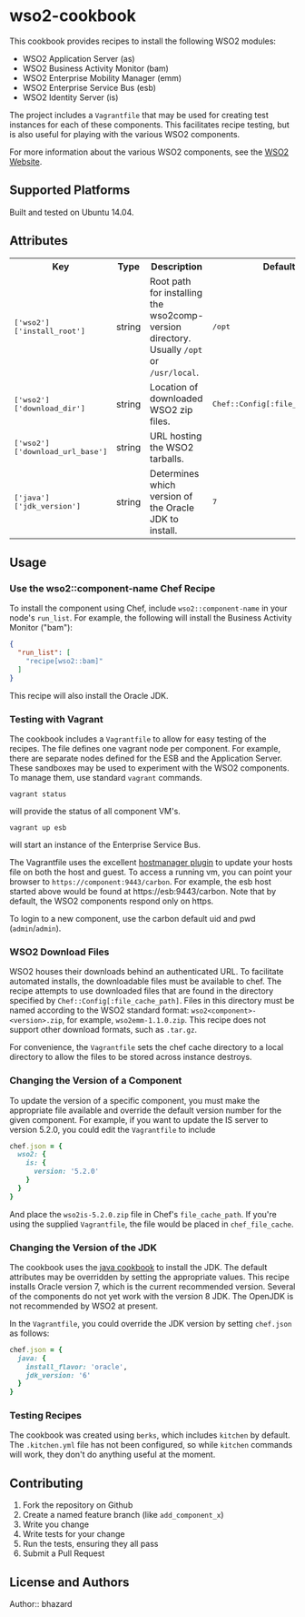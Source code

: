 # wso2-cookbook

This cookbook provides recipes to install the following WSO2 modules:

* WSO2 Application Server (as)
* WSO2 Business Activity Monitor (bam)
* WSO2 Enterprise Mobility Manager (emm)
* WSO2 Enterprise Service Bus (esb)
* WSO2 Identity Server (is)

The project includes a `Vagrantfile` that may be used for creating test instances
for each of these components.  This facilitates recipe testing, but is also
useful for playing with the various WSO2 components.

For more information about the various WSO2 components, see the [WSO2 Website](http://wso2.com/products/).

## Supported Platforms

Built and tested on Ubuntu 14.04.

## Attributes

<table>
  <tr>
    <th>Key</th>
    <th>Type</th>
    <th>Description</th>
    <th>Default</th>
  </tr>
  <tr>
    <td><tt>['wso2']['install_root']</tt></td>
    <td>string</td>
    <td>Root path for installing the wso2comp-version directory.  Usually <code>/opt</code> or <code>/usr/local</code>.</td>
    <td><tt>/opt</tt></td>
  </tr>
  <tr>
    <td><tt>['wso2']['download_dir']</tt></td>
    <td>string</td>
    <td>Location of downloaded WSO2 zip files.</td>
    <td><tt>Chef::Config[:file_cache_path]</tt></td>
  </tr>
  <tr>
    <td><tt>['wso2']['download_url_base']</tt></td>
    <td>string</td>
    <td>URL hosting the WSO2 tarballs.</td>
    <td><tt></tt></td>
  </tr>
  <tr>
    <td><tt>['java']['jdk_version']</tt></td>
    <td>string</td>
    <td>Determines which version of the Oracle JDK to install.</td>
    <td><tt>7</tt></td>
  </tr>
</table>

## Usage

### Use the wso2::component-name Chef Recipe

To install the component using Chef, include `wso2::component-name` in your 
node's `run_list`.  For example, the following will install the Business 
Activity Monitor ("bam"):

```json
{
  "run_list": [
    "recipe[wso2::bam]"
  ]
}
```

This recipe will also install the Oracle JDK.

### Testing with Vagrant

The cookbook includes a `Vagrantfile` to allow for easy testing of the
recipes.  The file defines one vagrant node per component.  For example, there
are separate nodes defined for the ESB and the Application Server.  These 
sandboxes may be used to experiment with the WSO2 components.  To manage them,
use standard `vagrant` commands.

```
vagrant status
```

will provide the status of all component VM's.

```
vagrant up esb
```

will start an instance of the Enterprise Service Bus.

The Vagrantfile uses the excellent 
[hostmanager plugin](https://github.com/smdahlen/vagrant-hostmanager) to 
update your hosts file on both the host and guest.  To access a running vm, 
you can point your browser to `https://component:9443/carbon`.  For example, the 
esb host started above would be found at
https://esb:9443/carbon.  Note that by default, the WSO2 components respond only
on https.

To login to a new component, use the carbon default uid and pwd (`admin`/`admin`).

### WSO2 Download Files

WSO2 houses their downloads behind an authenticated URL.  To facilitate automated
installs, the downloadable files must be available to chef.  The recipe 
attempts to use downloaded files that are found in the directory
specified by `Chef::Config[:file_cache_path]`.
Files in this directory must be named according to the WSO2 standard format: `wso2<component>-<version>.zip`,
for example, `wso2emm-1.1.0.zip`.  This recipe does not support other download
formats, such as `.tar.gz`.  

For convenience, the `Vagrantfile` sets the chef cache directory to a local
directory to allow the files to be stored across instance destroys.

### Changing the Version of a Component

To update the version of a specific component, you must make the appropriate
file available and override the default version number for the given component.
For example, if you want to update the IS server to version 5.2.0, you could 
edit the `Vagrantfile` to include

```ruby
chef.json = {
  wso2: {
    is: {
      version: '5.2.0'
    }
  }
}
```

And place the `wso2is-5.2.0.zip` file in Chef's `file_cache_path`.  If you're using
the supplied `Vagrantfile`, the file would be placed in `chef_file_cache`.

### Changing the Version of the JDK

The cookbook uses the [java cookbook](https://supermarket.chef.io/cookbooks/java)
to install the JDK.  The default attributes may be overridden by setting the
appropriate values.  This recipe installs Oracle version 7, which is the current
recommended version.  Several of the components do not yet work with the version
8 JDK.  The OpenJDK is not recommended by WSO2 at present.

In the `Vagrantfile`, you could override the JDK version by setting `chef.json`
as follows:

```ruby
chef.json = {
  java: {
    install_flavor: 'oracle',
    jdk_version: '6'
  }
}
```

### Testing Recipes

The cookbook was created using `berks`, which includes `kitchen` by default.
The `.kitchen.yml` file has not been configured, so while `kitchen` commands
will work, they don't do anything useful at the moment.  

## Contributing

1. Fork the repository on Github
2. Create a named feature branch (like `add_component_x`)
3. Write you change
4. Write tests for your change
5. Run the tests, ensuring they all pass
6. Submit a Pull Request

## License and Authors

Author:: bhazard
